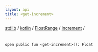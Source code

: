 ```yaml
---
layout: api
title: <get-increment>
---
```

[stdlib](../../../index.html) / [kotlin](../../index.html) / [FloatRange](../index.html) / [increment](index.html) / [<get-increment>](_get-increment_.html)

# <get-increment>

```
open public fun <get-increment>(): Float
```
